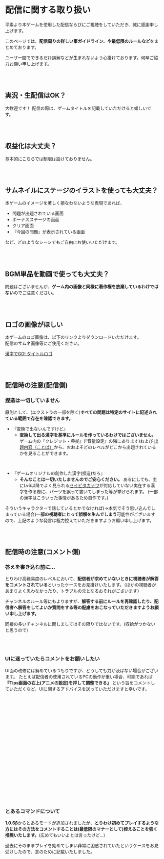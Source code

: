 # 配信に関する取り扱い
平素より本ゲームを使用した配信ならびにご視聴をしていただき、誠に感謝申し上げます。

このページでは、**配信周りの詳しい事ガイドライン、や最低限のルールなど**をまとめております。

ユーザー間でできるだけ誤解などが生まれないよう心掛けております。何卒ご協力お願い申し上げます。

</br>
</br>

## 実況・生配信はOK？
大歓迎です！ 
配信の際は、ゲームタイトルを記載していただけると嬉しいです。

</br>
</br>

## 収益化は大丈夫？
基本的にこちらでは制限は設けておりません。

</br>
</br>

## サムネイルにステージのイラストを使っても大丈夫？
本ゲームのイメージを著しく損なわないような表現であれば、

- 問題が出題されている画面
- ボーナスステージの画面
- クリア画面
- 『今回の問題』が表示されている画面

など、どのようなシーンでもご自由にお使いいただけます。

</br>
</br>

## BGM単品を動画で使っても大丈夫？
問題はございませんが、**ゲーム内の画像と同様に著作権を放棄しているわけではない**のでご注意ください。

</br>
</br>

## ロゴの画像がほしい
本ゲームのロゴ画像は、以下のリンクよりダウンロードいただけます。  
配信のサムネ画像等にご使用ください。  

<a href="https://drive.google.com/file/d/1NgVkQg_B0pnS34b68UarGEtou4LXZcek/view?usp=sharing" target="_blank" class="button success"><i class="fas fa-images"></i> 漢字でGO! タイトルロゴ</a>

</br>
</br>

## 配信時の注意(配信側)

### 捏造は一切していません

原則として、<span class="small">(エクストラの一部を除く)</span>**すべての問題は特定のサイトに記述されている範囲で存在を確認できます。**
- 『変換で出ないんですけど』
  - **変換して出る漢字を基準にルールを作っているわけではございません。**
  ゲーム内の『クレジット・典拠』<span class="small">(『音量設定』の隣にあります)</span>および [出題内容（ことば）](https://formidi.github.io/KanzideGoFAQ/#%E5%87%BA%E9%A1%8C%E5%86%85%E5%AE%B9%EF%BC%88%E3%81%93%E3%81%A8%E3%81%B0%EF%BC%89)から、おおよそどのレベルがどこから出題されているかを見ることができます。

</br>

- 『ゲームオリジナルの創作した漢字(捏造)だろ』
  - **そんなことは一切いたしませんのでご安心ください。**
  あるにしても、主にLv6以降でよく見られる[セイビタカナワ](http://literal.co.jp/font_seibi_takanawa/)が対応していない実在する漢字を作る際に、パーツを誤って書いてしまった等が挙げられます。
    <span class="small">(一部の漢字はこういった事情があるため自作です。)</span>
  
そういうキャラクターで話しているとかでなければ(→本気でそう思い込んでしまっている場合)**一部の視聴者にとって誤解を生んでしまう**可能性がございますので、上記のような発言は極力控えていただきますようお願い申し上げます。

</br>
</br>

## 配信時の注意(コメント側)

### 答えを書き込む前に…

とりわけ高難易度のレベルにおいて、**配信者が求めていないときに視聴者が解答をコメントされている**といったケースをお見掛けいたします。<span class="small">（ほかの視聴者があまりよく思わなかったり、トラブルの元となるおそれがございます）</span>

チャンネルのルール等にもよりますが、<strong class="strong large">解答する前にルールを再確認したり、配信者へ解答をしてよいか質問をする等の配慮をおこなっていただきますようお願い申し上げます。</strong>

同接の多いチャンネルに関しましてはその限りではないです。(収拾がつかないと思うので)

</br>
</br>

### UIに迷っていたらコメントをお願いしたい

UI面の改修には努めているつもりですが、どうしても力が及ばない場合がございます。
たとえば配信者の使用されているPCの動作が重い場合、可能であれば **『Tips画面の右上<span class="small">(アニメの設定)</span>を押して調整できる』** という旨をコメントしていただくなど、UIに関するアドバイスを送っていただけますと幸いです。

</br>
</br>
</br>
</br>
</br>
</br>
</br>
</br>
</br>
</br>
</br>
</br>
</br>
</br>
</br>
</br>
</br>
</br>
</br>
</br>

### とあるコマンドについて

**1.0.6β**からとあるモードが追加されましたが、<strong class="strong large">とりわけ初めてプレイするような方にはその方法をコメントすることは(最低限のマナーとして)控えることを強く推奨いたします。</strong><span class="small">(広めてもいいよとは言ったけど…)</span>

過去にそのままプレイを始めてしまい非常に困惑されていたというケースをお見受けしたので、念のために記載いたしました。